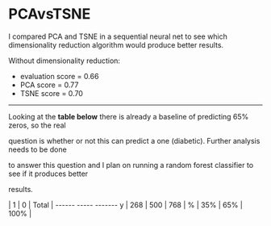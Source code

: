 # PCAvsTSNE
I compared PCA and TSNE in a sequential neural net to see which dimensionality reduction algorithm would produce better results.  


Without dimensionality reduction:
* evaluation score = 0.66
* PCA score        = 0.77
* TSNE score       = 0.70
---------------------------------

Looking at the **table below** there is already a baseline of predicting 65% zeros, so the real

question is whether or not this can predict a one (diabetic).  Further analysis needs to be done 

to answer this question and I plan on running a random forest classifier to see if it produces better

results.


   |  1   |  0   |  Total |
    ------ -----  -------
y  |  268 | 500  |  768   |
 % |  35% |  65% | 100%   |

